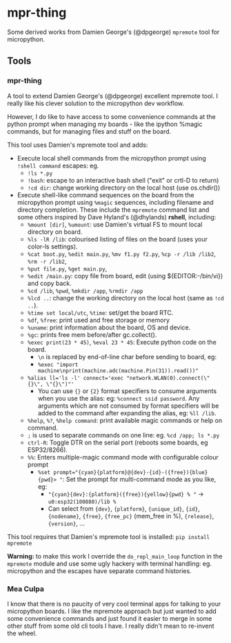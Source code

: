 # mpr-thing
Some derived works from Damien George's (@dpgeorge) `mpremote` tool for
micropython.

## Tools

### mpr-thing

A tool to extend Damien George's (@dpgeorge) excellent mpremote tool. I really
like his clever solution to the micropython dev workflow.

However, I do like to have access to some convenience commands at the python
prompt when managing my boards - like the ipython %magic commands, but for
managing files and stuff on the board.

This tool uses Damien's mpremote tool and adds:
- Execute local shell commands from the micropython prompt using `!shell
  command` escapes: eg.
  - `!ls *.py`
  - `!bash`: escape to an interactive bash shell ("exit" or crtl-D to return)
  - `!cd dir`: change working directory on the local host (use os.chdir())
- Execute shell-like command sequences on the board from the micropython
  prompt using `%magic` sequences, including filename and directory
  completion. These include the `mpremote` command list and some others
  inspired by Dave Hyland's (@dhylands) **rshell**, including:
  - `%mount [dir]`, `%umount`: use Damien's virtual FS to mount local
    directory on board.
  - `%ls -lR /lib`: colourised listing of files on the board (uses your
    color-ls settings).
  - `%cat boot.py`, `%edit main.py`, `%mv f1.py f2.py`,
    `%cp -r /lib /lib2`, `%rm -r /lib2`,
  - `%put file.py`, `%get main.py`,
  - `%edit /main.py`: copy file from board, edit (using ${EDITOR:-/bin/vi})
    and copy back.
  - `%cd /lib`, `%pwd`, `%mkdir /app`, `%rmdir /app`
  - `%lcd ..`: change the working directory on the local host (same as `!cd
    ..`).
  - `%time set local/utc`, `%time`: set/get the board RTC.
  - `%df`, `%free`: print used and free storage or memory
  - `%uname`: print information about the board, OS and device.
  - `%gc`: prints free mem before/after gc.collect().
  - `%exec print(23 * 45)`, `%eval 23 * 45`: Execute python code on the board.
    - `\n` is replaced by end-of-line char before sending to board, eg:
    - `%exec "import machine\nprint(machine.adc(machine.Pin(31)).read())"`
  - `%alias ll='ls -l' connect='exec "network.WLAN(0).connect(\"{}\", \"{}\")"'`
    - You can use `{}` or `{2}` format specifiers to consume arguments when
      you use the alias: eg: `%connect ssid password`. Any arguments which are
      not consumed by format specifiers will be added to the command after
      expanding the alias, eg: `%ll /lib`.
  - `%help`, `%?`, `%help command`: print available magic commands or help on
    command.
  - `;` is used to separate commands on one line: eg. `%cd /app; ls *.py`
  - `ctrl-R`: Toggle DTR on the serial port (reboots some boards, eg
    ESP32/8266).
  - `%%`: Enters multiple-magic command mode with configurable colour
    prompt
    - `%set prompt="{cyan}{platform}@{dev}-{id}-({free}){blue}{pwd}> "`:
    Set the prompt for multi-command mode as you like, eg:
      - `"{cyan}{dev}:{platform}({free}){yellow}{pwd} % "` ->
       `u0:esp32(100880)/lib % `
      - Can select from `{dev}`, `{platform}`, `{unique_id}`, `{id}`,
        `{nodename}`, `{free}`, `{free_pc}` (mem_free in %), `{release}`,
        `{version}`, ...

This tool requires that Damien's mpremote tool is installed:
```pip install mpremote```

**Warning:** to make this work I override the `do_repl_main_loop` function in
the `mpremote` module and use some ugly hackery with terminal handling: eg.
micropython and the escapes have separate command histories.

### Mea Culpa

I know that there is no paucity of very cool terminal apps for talking to your
micropython boards. I like the mpremote approach but just wanted to add some
convenience commands and just found it easier to merge in some other stuff
from some old cli tools I have. I really didn't mean to re-invent the wheel.
